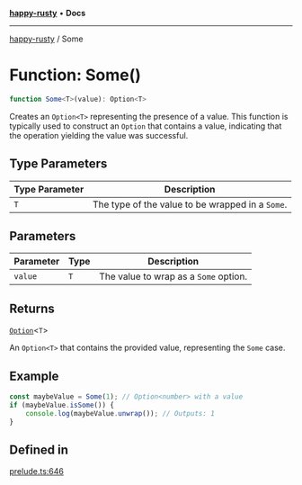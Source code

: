 [**happy-rusty**](../README.md) • **Docs**

***

[happy-rusty](../README.md) / Some

# Function: Some()

```ts
function Some<T>(value): Option<T>
```

Creates an `Option<T>` representing the presence of a value.
This function is typically used to construct an `Option` that contains a value, indicating that the operation yielding the value was successful.

## Type Parameters

| Type Parameter | Description |
| ------ | ------ |
| `T` | The type of the value to be wrapped in a `Some`. |

## Parameters

| Parameter | Type | Description |
| ------ | ------ | ------ |
| `value` | `T` | The value to wrap as a `Some` option. |

## Returns

[`Option`](../interfaces/Option.md)\<`T`\>

An `Option<T>` that contains the provided value, representing the `Some` case.

## Example

```ts
const maybeValue = Some(1); // Option<number> with a value
if (maybeValue.isSome()) {
    console.log(maybeValue.unwrap()); // Outputs: 1
}
```

## Defined in

[prelude.ts:646](https://github.com/JiangJie/happy-rusty/blob/7218a182717eb5dbba4bfaf783977bc5e378815a/src/enum/prelude.ts#L646)
